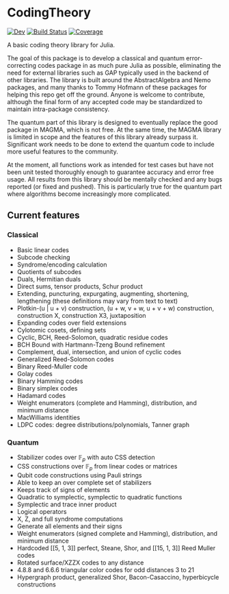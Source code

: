 # CodingTheory

[![Dev](https://img.shields.io/badge/docs-dev-blue.svg)](https://esabo.github.io/CodingTheory/dev/)
[![Build Status](https://github.com/esabo/CodingTheory/actions/workflows/Tests.yml/badge.svg?branch=master)](https://github.com/esabo/CodingTheory/actions/workflows/Tests.yml?query=branch%3Amaster)
[![Coverage](https://codecov.io/gh/esabo/CodingTheory/branch/master/graph/badge.svg)](https://codecov.io/gh/esabo/CodingTheory)

A basic coding theory library for Julia.

The goal of this package is to develop a classical and quantum error-correcting codes package in as much pure Julia as possible, eliminating the need for external libraries such as GAP typically used in the backend of other libraries. The library is built around the AbstractAlgebra and Nemo packages, and many thanks to Tommy Hofmann of these packages for helping this repo get off the ground. Anyone is welcome to contribute, although the final form of any accepted code may be standardized to maintain intra-package consistency.

The quantum part of this library is designed to eventually replace the good package in MAGMA, which is not free. At the same time, the MAGMA library is limited in scope and the features of this library already surpass it. Significant work needs to be done to extend the quantum code to include more useful features to the community.

At the moment, all functions work as intended for test cases but have not been unit tested thoroughly enough to guarantee accuracy and error free usage. All results from this library should be mentally checked and any bugs reported (or fixed and pushed). This is particularly true for the quantum part where algorithms become increasingly more complicated.

## Current features
### Classical
- Basic linear codes
- Subcode checking
- Syndrome/encoding calculation
- Quotients of subcodes
- Duals, Hermitian duals
- Direct sums, tensor products, Schur product
- Extending, puncturing, expurgating, augmenting, shortening, lengthening (these definitions may vary from text to text)
- Plotkin-(u | u + v) construction, (u + w, v + w, u + v + w) construction, construction X, construction X3, juxtaposition
- Expanding codes over field extensions
- Cylotomic cosets, defining sets
- Cyclic, BCH, Reed-Solomon, quadratic residue codes
- BCH Bound with Hartmann-Tzeng Bound refinement
- Complement, dual, intersection, and union of cyclic codes
- Generalized Reed-Solomon codes
- Binary Reed-Muller code
- Golay codes
- Binary Hamming codes
- Binary simplex codes
- Hadamard codes
- Weight enumerators (complete and Hamming), distribution, and minimum distance
- MacWilliams identities
- LDPC codes: degree distributions/polynomials, Tanner graph

### Quantum
- Stabilizer codes over $\mathbb{F}_p$ with auto CSS detection
- CSS constructions over $\mathbb{F}_p$ from linear codes or matrices
- Qubit code constructions using Pauli strings
- Able to keep an over complete set of stabilizers
- Keeps track of signs of elements
- Quadratic to symplectic, symplectic to quadratic functions
- Symplectic and trace inner product
- Logical operators
- X, Z, and full syndrome computations
- Generate all elements and their signs
- Weight enumerators (signed complete and Hamming), distribution, and minimum distance
- Hardcoded [[5, 1, 3]] perfect, Steane, Shor, and [[15, 1, 3]] Reed Muller codes
- Rotated surface/XZZX codes to any distance
- 4.8.8 and 6.6.6 triangular color codes for odd distances 3 to 21
- Hypergraph product, generalized Shor, Bacon-Casaccino, hyperbicycle constructions
